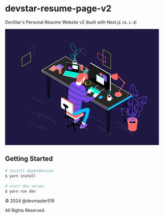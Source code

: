 # devstar-resume-page-v2

DevStar's Personal Resume Website v2 (built with Next.js `14.1.4`)

![I work like this](Productive_Working.gif)

## Getting Started

```bash
# install dependencies
$ yarn install

# start dev server
$ yarn run dev
```

&copy; 2024 @devmaster518

All Rights Reserved.
